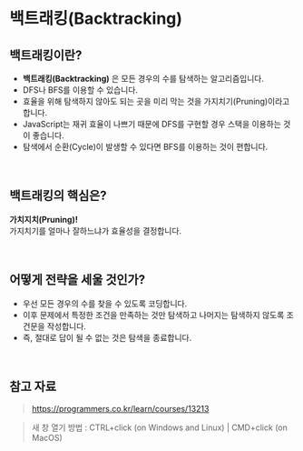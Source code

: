 # 백트래킹(Backtracking)

## 백트래킹이란?

- **백트래킹(Backtracking)** 은 모든 경우의 수를 탐색하는 알고리즘입니다.
- DFS나 BFS를 이용할 수 있습니다.
- 효율을 위해 탐색하지 않아도 되는 곳을 미리 막는 것을 가지치기(Pruning)이라고 합니다.
- JavaScript는 재귀 효율이 나쁘기 때문에 DFS를 구현할 경우 스택을 이용하는 것이 좋습니다.
- 탐색에서 순환(Cycle)이 발생할 수 있다면 BFS를 이용하는 것이 편합니다.

<br />

## 백트래킹의 핵심은?

**가치지치(Pruning)!**  
가지치기를 얼마나 잘하느냐가 효율성을 결정합니다.

<br />

## 어떻게 전략을 세울 것인가?

- 우선 모든 경우의 수를 찾을 수 있도록 코딩합니다.
- 이후 문제에서 특정한 조건을 만족하는 것만 탐색하고 나머지는 탐색하지 않도록 조건문을 작성합니다.
- 즉, 절대로 답이 될 수 없는 것은 탐색을 종료합니다.

<br />

## 참고 자료

> https://programmers.co.kr/learn/courses/13213

> 새 창 열기 방법 : CTRL+click (on Windows and Linux) | CMD+click (on MacOS)
